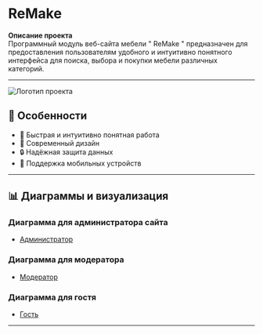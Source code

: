 
# ReMake

**Описание проекта**  
Программный модуль веб-сайта мебели " ReMake " предназначен для предоставления пользователям удобного и интуитивно понятного интерфейса для поиска, выбора и покупки мебели различных категорий. 

---

![Логотип проекта](https://example.com/logo.png)



## 🚀 Особенности

- 🚀 Быстрая и интуитивно понятная работа
- 🌟 Современный дизайн
- 🔒 Надёжная защита данных
- 📱 Поддержка мобильных устройств



---

## 📊 Диаграммы и визуализация

### Диаграмма для администратора сайта

- [Администратор](https://github.com/user-attachments/assets/bea6fe84-85cc-4e1d-8465-c15bf40b01fc)


### Диаграмма для модератора

- [Модератор](https://github.com/user-attachments/assets/0b23f10f-d222-4a43-a446-bc5b322c6556)


### Диаграмма для гостя

- [Гость](https://github.com/user-attachments/assets/967bf91e-4501-428e-93ab-70ca593ea528)


---





